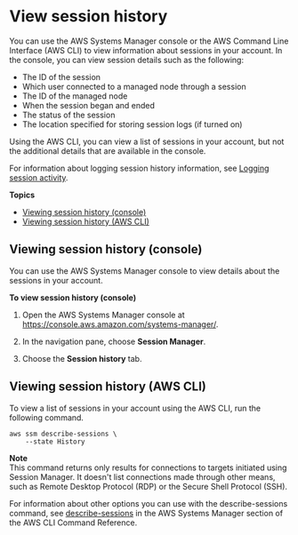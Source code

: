 # View session history<a name="session-manager-working-with-view-history"></a>

You can use the AWS Systems Manager console or the AWS Command Line Interface \(AWS CLI\) to view information about sessions in your account\. In the console, you can view session details such as the following:
+ The ID of the session
+ Which user connected to a managed node through a session
+ The ID of the managed node
+ When the session began and ended
+ The status of the session
+ The location specified for storing session logs \(if turned on\)

Using the AWS CLI, you can view a list of sessions in your account, but not the additional details that are available in the console\.

For information about logging session history information, see [Logging session activity](session-manager-logging.md)\.

**Topics**
+ [Viewing session history \(console\)](#view-console)
+ [Viewing session history \(AWS CLI\)](#view-history-cli)

## Viewing session history \(console\)<a name="view-console"></a>

You can use the AWS Systems Manager console to view details about the sessions in your account\.

**To view session history \(console\)**

1. Open the AWS Systems Manager console at [https://console\.aws\.amazon\.com/systems\-manager/](https://console.aws.amazon.com/systems-manager/)\.

1. In the navigation pane, choose **Session Manager**\.

1. Choose the **Session history** tab\.

## Viewing session history \(AWS CLI\)<a name="view-history-cli"></a>

To view a list of sessions in your account using the AWS CLI, run the following command\.

```
aws ssm describe-sessions \
    --state History
```

**Note**  
This command returns only results for connections to targets initiated using Session Manager\. It doesn't list connections made through other means, such as Remote Desktop Protocol \(RDP\) or the Secure Shell Protocol \(SSH\)\.

For information about other options you can use with the describe\-sessions command, see [describe\-sessions](https://docs.aws.amazon.com/cli/latest/reference/ssm/describe-sessions.html) in the AWS Systems Manager section of the AWS CLI Command Reference\.
